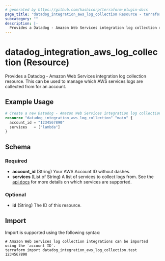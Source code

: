 ```yaml
---
# generated by https://github.com/hashicorp/terraform-plugin-docs
page_title: "datadog_integration_aws_log_collection Resource - terraform-provider-datadog"
subcategory: ""
description: |-
  Provides a Datadog - Amazon Web Services integration log collection resource. This can be used to manage which AWS services logs are collected from for an account.
---
```


# datadog_integration_aws_log_collection (Resource)

Provides a Datadog - Amazon Web Services integration log collection resource. This can be used to manage which AWS services logs are collected from for an account.

## Example Usage

```terraform
# Create a new Datadog - Amazon Web Services integration log collection
resource "datadog_integration_aws_log_collection" "main" {
  account_id = "1234567890"
  services   = ["lambda"]
}
```

<!-- schema generated by tfplugindocs -->
## Schema

### Required

- **account_id** (String) Your AWS Account ID without dashes.
- **services** (List of String) A list of services to collect logs from. See the [api docs](https://docs.datadoghq.com/api/v1/aws-logs-integration/#get-list-of-aws-log-ready-services) for more details on which services are supported.

### Optional

- **id** (String) The ID of this resource.

## Import

Import is supported using the following syntax:

```shell
# Amazon Web Services log collection integrations can be imported using the `account ID`.
terraform import datadog_integration_aws_log_collection.test 1234567890
```
